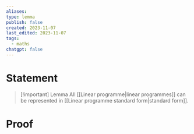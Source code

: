 ```yaml
---
aliases: 
type: lemma
publish: false
created: 2023-11-07
last_edited: 2023-11-07
tags:
  - maths
chatgpt: false
---
```

# Statement

> [!important] Lemma
> All [[Linear programme|linear programmes]] can be represented in [[Linear programme standard form|standard form]].

# Proof

